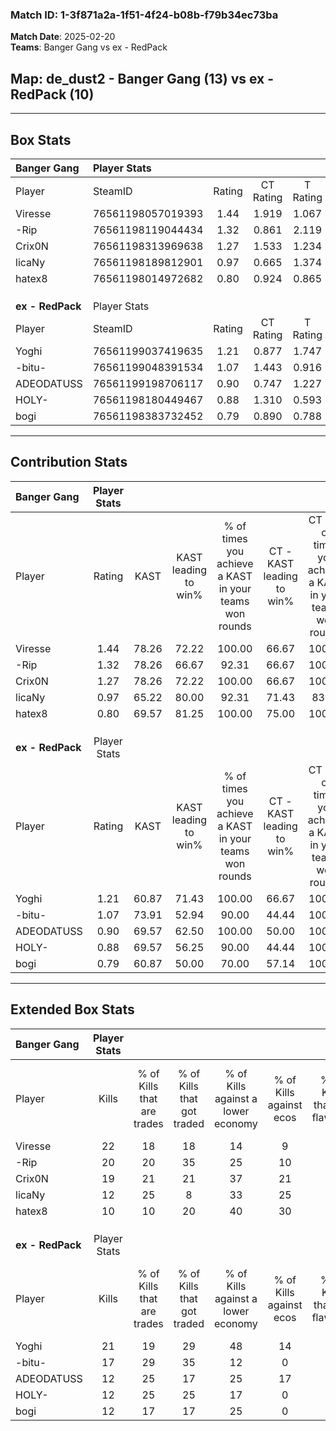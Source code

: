 ### Match ID: 1-3f871a2a-1f51-4f24-b08b-f79b34ec73ba  
**Match Date**: 2025-02-20  
**Teams**: Banger Gang vs ex - RedPack  

## **Map**: de_dust2 - Banger Gang (13) vs ex - RedPack (10)  
---  

## Box Stats  

| **Banger Gang**  | Player Stats      |        |           |          |       |       |       |         |        |      |     |
| :- | :- | :-: | :-: | :-: | :-: | :-: | :-: | :-: | :-: | :-: | :-: |
| Player           | SteamID           | Rating | CT Rating | T Rating | KAST  |  ADR  | Kills | Assists | Deaths | K/D  | HS% |
| Viresse          | 76561198057019393 |  1.44  |   1.919   |  1.067   | 78.26 | 104.4 |  22   |    4    |   16   | 1.38 | 54  |
| -Rip             | 76561198119044434 |  1.32  |   0.861   |  2.119   | 78.26 | 92.0  |  20   |    9    |   17   | 1.18 | 70  |
| Crix0N           | 76561198313969638 |  1.27  |   1.533   |  1.234   | 78.26 | 65.4  |  19   |    3    |   13   | 1.46 | 52  |
| licaNy           | 76561198189812901 |  0.97  |   0.665   |  1.374   | 65.22 | 74.8  |  12   |   11    |   13   | 0.92 | 50  |
| hatex8           | 76561198014972682 |  0.80  |   0.924   |  0.865   | 69.57 | 56.7  |  10   |    5    |   15   | 0.67 | 30  |
|                  |                   |        |           |          |       |       |       |         |        |      |     |
|                  |                   |        |           |          |       |       |       |         |        |      |     |
|                  |                   |        |           |          |       |       |       |         |        |      |     |
| **ex - RedPack** | Player Stats      |        |           |          |       |       |       |         |        |      |     |
| Player           | SteamID           | Rating | CT Rating | T Rating | KAST  |  ADR  | Kills | Assists | Deaths | K/D  | HS% |
| Yoghi            | 76561199037419635 |  1.21  |   0.877   |  1.747   | 60.87 | 98.2  |  21   |    5    |   18   | 1.17 | 57  |
| -bitu-           | 76561199048391534 |  1.07  |   1.443   |  0.916   | 73.91 | 74.5  |  17   |    3    |   18   | 0.94 | 35  |
| ADEODATUSS       | 76561199198706117 |  0.90  |   0.747   |  1.227   | 69.57 | 64.4  |  12   |    6    |   15   | 0.80 | 58  |
| HOLY-            | 76561198180449467 |  0.88  |   1.310   |  0.593   | 69.57 | 64.1  |  12   |    6    |   16   | 0.75 | 58  |
| bogi             | 76561198383732452 |  0.79  |   0.890   |  0.788   | 60.87 | 58.2  |  12   |    4    |   16   | 0.75 | 50  |
---  

## Contribution Stats  

| **Banger Gang**  | Player Stats |       |                      |                                                        |                           |                                                             |                          |                                                            |
| :- | :-: | :-: | :-: | :-: | :-: | :-: | :-: | :-: |
| Player           |    Rating    | KAST  | KAST leading to win% | % of times you achieve a KAST in your teams won rounds | CT - KAST leading to win% | CT - % of times you achieve a KAST in your teams won rounds | T - KAST leading to win% | T - % of times you achieve a KAST in your teams won rounds |
| Viresse          |     1.44     | 78.26 |        72.22         |                         100.00                         |           66.67           |                           100.00                            |          77.78           |                           100.00                           |
| -Rip             |     1.32     | 78.26 |        66.67         |                         92.31                          |           66.67           |                           100.00                            |          66.67           |                           85.71                            |
| Crix0N           |     1.27     | 78.26 |        72.22         |                         100.00                         |           66.67           |                           100.00                            |          77.78           |                           100.00                           |
| licaNy           |     0.97     | 65.22 |        80.00         |                         92.31                          |           71.43           |                            83.33                            |          87.50           |                           100.00                           |
| hatex8           |     0.80     | 69.57 |        81.25         |                         100.00                         |           75.00           |                           100.00                            |          87.50           |                           100.00                           |
|                  |              |       |                      |                                                        |                           |                                                             |                          |                                                            |
|                  |              |       |                      |                                                        |                           |                                                             |                          |                                                            |
|                  |              |       |                      |                                                        |                           |                                                             |                          |                                                            |
| **ex - RedPack** | Player Stats |       |                      |                                                        |                           |                                                             |                          |                                                            |
| Player           |    Rating    | KAST  | KAST leading to win% | % of times you achieve a KAST in your teams won rounds | CT - KAST leading to win% | CT - % of times you achieve a KAST in your teams won rounds | T - KAST leading to win% | T - % of times you achieve a KAST in your teams won rounds |
| Yoghi            |     1.21     | 60.87 |        71.43         |                         100.00                         |           66.67           |                           100.00                            |          75.00           |                           100.00                           |
| -bitu-           |     1.07     | 73.91 |        52.94         |                         90.00                          |           44.44           |                           100.00                            |          62.50           |                           83.33                            |
| ADEODATUSS       |     0.90     | 69.57 |        62.50         |                         100.00                         |           50.00           |                           100.00                            |          75.00           |                           100.00                           |
| HOLY-            |     0.88     | 69.57 |        56.25         |                         90.00                          |           44.44           |                           100.00                            |          71.43           |                           83.33                            |
| bogi             |     0.79     | 60.87 |        50.00         |                         70.00                          |           57.14           |                           100.00                            |          42.86           |                           50.00                            |
---  

## Extended Box Stats  

| **Banger Gang**  | Player Stats |                            |                            |                                    |                         |                              |                                 |        |                             |                                     |                          |                               |                            |
| :- | :-: | :-: | :-: | :-: | :-: | :-: | :-: | :-: | :-: | :-: | :-: | :-: | :-: |
| Player           |    Kills     | % of Kills that are trades | % of Kills that got traded | % of Kills against a lower economy | % of Kills against ecos | % of Kills that are flawless | % of Kills that are close duels | Deaths | % of Deaths that get traded | % of Deaths against a lower economy | % of Deaths against ecos | % of Deaths that are flawless | % of Deaths that are close |
| Viresse          |      22      |             18             |             18             |                 14                 |            9            |              82              |                0                |   16   |             19              |                 13                  |            6             |              69               |             6              |
| -Rip             |      20      |             20             |             35             |                 25                 |           10            |              50              |               15                |   17   |             35              |                 18                  |            6             |              71               |             0              |
| Crix0N           |      19      |             21             |             21             |                 37                 |           21            |              79              |                5                |   13   |             38              |                  8                  |            0             |              77               |             0              |
| licaNy           |      12      |             25             |             8              |                 33                 |           25            |              92              |                0                |   13   |              8              |                 15                  |            0             |              54               |             8              |
| hatex8           |      10      |             10             |             20             |                 40                 |           30            |              80              |                0                |   15   |             27              |                  7                  |            0             |              47               |             7              |
|                  |              |                            |                            |                                    |                         |                              |                                 |        |                             |                                     |                          |                               |                            |
|                  |              |                            |                            |                                    |                         |                              |                                 |        |                             |                                     |                          |                               |                            |
|                  |              |                            |                            |                                    |                         |                              |                                 |        |                             |                                     |                          |                               |                            |
| **ex - RedPack** | Player Stats |                            |                            |                                    |                         |                              |                                 |        |                             |                                     |                          |                               |                            |
| Player           |    Kills     | % of Kills that are trades | % of Kills that got traded | % of Kills against a lower economy | % of Kills against ecos | % of Kills that are flawless | % of Kills that are close duels | Deaths | % of Deaths that get traded | % of Deaths against a lower economy | % of Deaths against ecos | % of Deaths that are flawless | % of Deaths that are close |
| Yoghi            |      21      |             19             |             29             |                 48                 |           14            |              76              |                5                |   18   |             28              |                  0                  |            0             |              72               |             6              |
| -bitu-           |      17      |             29             |             35             |                 12                 |            0            |              59              |                0                |   18   |             22              |                  6                  |            6             |              94               |             6              |
| ADEODATUSS       |      12      |             25             |             17             |                 25                 |           17            |              50              |                0                |   15   |             27              |                  0                  |            0             |              73               |             7              |
| HOLY-            |      12      |             25             |             25             |                 17                 |            0            |              58              |                8                |   16   |             19              |                 13                  |            6             |              69               |             6              |
| bogi             |      12      |             17             |             17             |                 25                 |            0            |              67              |                8                |   16   |             13              |                  6                  |            6             |              69               |             0              |
